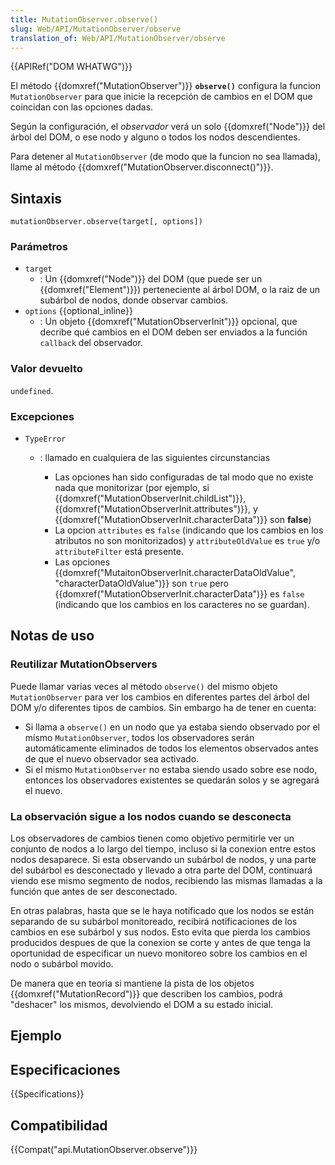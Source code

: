 ```yaml
---
title: MutationObserver.observe()
slug: Web/API/MutationObserver/observe
translation_of: Web/API/MutationObserver/observe
---
```


{{APIRef("DOM WHATWG")}}

El método {{domxref("MutationObserver")}} **`observe()`** configura la funcion `MutationObserver` para que inicie la recepción de cambios en el DOM que coincidan con las opciones dadas.

Según la configuración, el _observador_ verá un solo {{domxref("Node")}} del árbol del DOM, o ese nodo y alguno o todos los nodos descendientes.

Para detener al `MutationObserver` (de modo que la funcion no sea llamada), llame al método {{domxref("MutationObserver.disconnect()")}}.

## Sintaxis

```
mutationObserver.observe(target[, options])
```

### Parámetros

- `target`
  - : Un {{domxref("Node")}} del DOM (que puede ser un {{domxref("Element")}}) perteneciente al árbol DOM, o la raiz de un subárbol de nodos, donde observar cambios.
- `options` {{optional_inline}}
  - : Un objeto {{domxref("MutationObserverInit")}} opcional, que decribe qué cambios en el DOM deben ser enviados a la función `callback` del observador.

### Valor devuelto

`undefined`.

### Excepciones

- `TypeError`

  - : llamado en cualquiera de las siguientes circunstancias

    - Las opciones han sido configuradas de tal modo que no existe nada que monitorizar (por ejemplo, si {{domxref("MutationObserverInit.childList")}}, {{domxref("MutationObserverInit.attributes")}}, y {{domxref("MutationObserverInit.characterData")}} son **false**)
    - La opcion `attributes` es `false` (indicando que los cambios en los atributos no son monitorizados) y `attributeOldValue` es `true` y/o `attributeFilter` está presente.
    - Las opciones {{domxref("MutaitonObserverInit.characterDataOldValue", "characterDataOldValue")}} son `true` pero {{domxref("MutationObserverInit.characterData")}} es `false` (indicando que los cambios en los caracteres no se guardan).

## Notas de uso

### Reutilizar MutationObservers

Puede llamar varias veces al método `observe()` del mismo objeto `MutationObserver` para ver los cambios en diferentes partes del árbol del DOM y/o diferentes tipos de cambios. Sin embargo ha de tener en cuenta:

- Si llama a `observe()` en un nodo que ya estaba siendo observado por el mísmo `MutationObserver`, todos los observadores serán automáticamente eliminados de todos los elementos observados antes de que el nuevo observador sea activado.
- Si el mismo `MutationObserver` no estaba siendo usado sobre ese nodo, entonces los observadores existentes se quedarán solos y se agregará el nuevo.

### La observación sigue a los nodos cuando se desconecta

Los observadores de cambios tienen como objetivo permitirle ver un conjunto de nodos a lo largo del tiempo, incluso si la conexion entre estos nodos desaparece. Si esta observando un subárbol de nodos, y una parte del subárbol es desconectado y llevado a otra parte del DOM, continuará viendo ese mismo segmento de nodos, recibiendo las mismas llamadas a la función que antes de ser desconectado.

En otras palabras, hasta que se le haya notificado que los nodos se están separando de su subárbol monitoreado, recibirá notificaciones de los cambios en ese subárbol y sus nodos. Esto evita que pierda los cambios producidos despues de que la conexion se corte y antes de que tenga la oportunidad de especificar un nuevo monitoreo sobre los cambios en el nodo o subárbol movido.

De manera que en teoria si mantiene la pista de los objetos {{domxref("MutationRecord")}} que describen los cambios, podrá "deshacer" los mismos, devolviendo el DOM a su estado inicial.

## Ejemplo

## Especificaciones

{{Specifications}}

## Compatibilidad

{{Compat("api.MutationObserver.observe")}}
